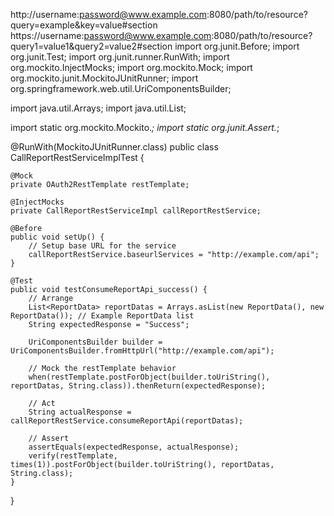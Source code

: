 http://username:password@www.example.com:8080/path/to/resource?query=example&key=value#section
https://username:password@www.example.com:8080/path/to/resource?query1=value1&query2=value2#section
import org.junit.Before;
import org.junit.Test;
import org.junit.runner.RunWith;
import org.mockito.InjectMocks;
import org.mockito.Mock;
import org.mockito.junit.MockitoJUnitRunner;
import org.springframework.web.util.UriComponentsBuilder;

import java.util.Arrays;
import java.util.List;

import static org.mockito.Mockito.*;
import static org.junit.Assert.*;

@RunWith(MockitoJUnitRunner.class)
public class CallReportRestServiceImplTest {

    @Mock
    private OAuth2RestTemplate restTemplate;

    @InjectMocks
    private CallReportRestServiceImpl callReportRestService;

    @Before
    public void setUp() {
        // Setup base URL for the service
        callReportRestService.baseurlServices = "http://example.com/api";
    }

    @Test
    public void testConsumeReportApi_success() {
        // Arrange
        List<ReportData> reportDatas = Arrays.asList(new ReportData(), new ReportData()); // Example ReportData list
        String expectedResponse = "Success";

        UriComponentsBuilder builder = UriComponentsBuilder.fromHttpUrl("http://example.com/api");
        
        // Mock the restTemplate behavior
        when(restTemplate.postForObject(builder.toUriString(), reportDatas, String.class)).thenReturn(expectedResponse);

        // Act
        String actualResponse = callReportRestService.consumeReportApi(reportDatas);

        // Assert
        assertEquals(expectedResponse, actualResponse);
        verify(restTemplate, times(1)).postForObject(builder.toUriString(), reportDatas, String.class);
    }
}
